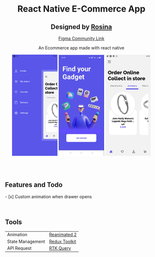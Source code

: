 
<div align="center">
  <h1> React Native E-Commerce App </h1> 
  <h2>Designed by <a href='https://www.figma.com/@rosina' >Rosina</a> </h2> <p><a href='https://www.figma.com/community/file/938370941255119298' >Figma Community Link</a> </p>
 <p>An Ecommerce app made with react native</p>
  <img src='./readMeImages/drawer.png' width="150"/>  
  <img src='./readMeImages/screen.gif' width="150"/>  
  <img src='./readMeImages/home.png' width="150"/>  
</div>
<br />
<br />
<br />

<!-- --------------Features and Todo's------------ -->
<h2>Features and Todo</h2>
- [x] Custom animation when drawer opens


<br/>
<br/>
<br/>
<!-- --------------Tools------------ -->
<h2>Tools</h2>
<table id="table" >
<tr>
<td>Animation</td>
<td><a href="https://docs.swmansion.com/react-native-reanimated/" >Reanimated 2</a></td>
</tr>
<tr>
<td>State Management</td>
<td><a href="http://redux-toolkit.js.org/">Redux Toolkit</a></td>
</tr>
<tr>
<td> API Request</td>
<td><a href="https://redux-toolkit.js.org/rtk-query/overview">RTK Query</a></td>
</tr>
</table>

